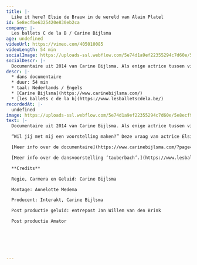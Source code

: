```yaml
---
title: |-
  Like it here? Elsie de Brauw in de wereld van Alain Platel
id: 5e8ecfbe6325420e830eb2ca
company: |-
  Les ballets C de la B / Carine Bijlsma
age: undefined
videoUrl: https://vimeo.com/405010085
videoLength: 54 min
socialImage: https://uploads-ssl.webflow.com/5e74d1a9ef22355294c7d60e/5e8ecf9e370a66bb7f8bfd71_Elsiedebrauw_Docu_Likeithere_web.png
socialDescr: |-
  Documentaire uit 2014 van Carine Bijlsma. Als enige actrice tussen vijf dansers, volgt Elsie de Brauw een moeilijke en eenzame weg tijdens het creatieproces van de dansvoorstelling ‘tauberbach’ van choreograaf Alain Platel. De documentaire volgt van nabij haar worsteling met de rol, het loslaten van tekst als houvast, het zoeken naar een nieuwe taal. 
descr: |-
  * dans documentaire
  * duur: 54 min
  * taal: Nederlands / Engels
  * [Carine Bijlsma](https://www.carinebijlsma.com/)
  * [les ballets c de la b](https://www.lesballetscdela.be/)
recordedAt: |-
  undefined
image: https://uploads-ssl.webflow.com/5e74d1a9ef22355294c7d60e/5e8ecf9e370a66bb7f8bfd71_Elsiedebrauw_Docu_Likeithere_web.png
text: |-
  Documentaire uit 2014 van Carine Bijlsma. Als enige actrice tussen vijf dansers, volgt Elsie de Brauw een moeilijke en eenzame weg tijdens het creatieproces van de dansvoorstelling ‘tauberbach’ van choreograaf Alain Platel. De documentaire volgt van nabij haar worsteling met de rol, het loslaten van tekst als houvast, het zoeken naar een nieuwe taal.

  “Wil jij met mij een voorstelling maken?” Deze vraag van actrice Elsie de Brauw aan regisseur/choreograaf Alain Platel (twee kunstenaars die elkaar bewonderen) is de aanzet tot de voorstelling tauberbach. Na een enthousiaste instemming volgt een zeer ingewikkeld repetitieproces. De documentaire Like it here? zit Elsie de Brauw dicht op de huid op weg naar de première, terwijl zij als enige actrice kwetsbaar en eenzaam haar zekerheden moet loslaten en een plek moet bevechten tussen de dansers. Nu zij alle grenzen binnen haar eigen vak heeft opgezocht, heeft Elsie de Brauw zichzelf voor een ultieme uitdaging gesteld. In deze voorstelling moet zij teksten, die doorgaans haar houvast zijn, volledig loslaten en zich overgeven aan haar lichaam. Dat blijkt zowel bevrijdend als beangstigend. In een openhartige briefwisseling en tijdens zoekende gesprekken met Alain Platel wordt duidelijk dat ze een compleet andere artistieke taal spreken. De voorstelling vraagt het uiterste van haar, mentaal en fysiek. Gehavend vindt ze tot haar grote opluchting vlak voor de première de sleutel.

  [Meer info over de documentaire](https://www.carinebijlsma.com/?page=DOCUMENTARIES&sub_page=Like%20it%20here?%20Elsie%20de%20Brauw%20in%20de%20wereld%20van%20Alain%20Platel)

  [Meer info over de dansvoorstelling ‘tauberbach’.](https://www.lesballetscdela.be/nl/projects/productions/tauberbach/info/)

  **Credits**

  Regie, Carmera en Geluid: Carine Bijlsma

  Montage: Annelotte Medema

  Producent: Interakt, Carine Bijlsma

  Post productie geluid: entrepost Jan Willem van den Brink

  Post productie Amator

  ‍

  ‍

  ‍
---
```

